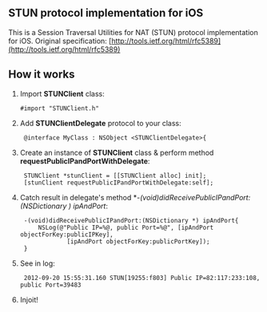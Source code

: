 <h2>STUN protocol implementation for iOS</h2>

This is a Session Traversal Utilities for NAT (STUN)  protocol implementation for iOS.
Original specification: [http://tools.ietf.org/html/rfc5389](http://tools.ietf.org/html/rfc5389)

<h2>How it works</h2>

1.  Import **STUNClient** class:

        #import "STUNClient.h"  

2. Add **STUNClientDelegate** protocol to your class:

        @interface MyClass : NSObject <STUNClientDelegate>{

3. Create an instance of **STUNClient** class & perform method **requestPublicIPandPortWithDelegate**:

        STUNClient *stunClient = [[STUNClient alloc] init];
        [stunClient requestPublicIPandPortWithDelegate:self];

4. Catch result in delegate's method **-(void)didReceivePublicIPandPort:(NSDictionary *) ipAndPort**:

        -(void)didReceivePublicIPandPort:(NSDictionary *) ipAndPort{
            NSLog(@"Public IP=%@, public Port=%@", [ipAndPort objectForKey:publicIPKey], 
                    [ipAndPort objectForKey:publicPortKey]);
        }

5. See in log:

        2012-09-20 15:55:31.160 STUN[19255:f803] Public IP=82:117:233:108, public Port=39483

6. Injoit!